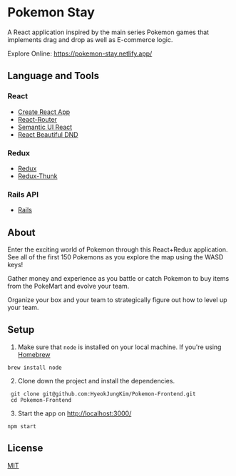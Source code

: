 # Pokemon Stay 
A React application inspired by the main series Pokemon games that implements drag and drop as well as E-commerce logic.

Explore Online: <https://pokemon-stay.netlify.app/>  

## Language and Tools

### React 
- [Create React App](https://github.com/facebook/create-react-app)
- [React-Router](https://reactrouter.com/)
- [Semantic UI React](https://react.semantic-ui.com/)
- [React Beautiful DND](https://github.com/atlassian/react-beautiful-dnd)

### Redux
- [Redux](https://redux.js.org/)
- [Redux-Thunk](https://github.com/reduxjs/redux-thunk)

### Rails API
- [Rails](https://github.com/HyeokJungKim/Pokemon-Backend)

## About
Enter the exciting world of Pokemon through this React+Redux application. See all of the first 150 Pokemons as you explore the map using the WASD keys!

Gather money and experience as you battle or catch Pokemon to buy items from the PokeMart and evolve your team.

Organize your box and your team to strategically figure out how to level up your team.

## Setup
1. Make sure that `node` is installed on your local machine.
If you're using [Homebrew](https://brew.sh/)

```
brew install node
```

2. Clone down the project and install the dependencies.

```
 git clone git@github.com:HyeokJungKim/Pokemon-Frontend.git
 cd Pokemon-Frontend
```

3. Start the app on <http://localhost:3000/>
```
npm start
```


## License
[MIT](https://choosealicense.com/licenses/mit/)